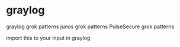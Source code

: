 # graylog
graylog grok patterns
junos grok patterns
PulseSecure grok patterns

import this to your input in graylog
